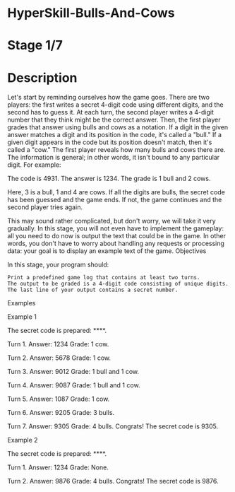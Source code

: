 # HyperSkill-Bulls-And-Cows
# Stage 1/7
# Description

Let's start by reminding ourselves how the game goes. There are two players: the first writes a secret 4-digit code using different digits, and the second has to guess it. At each turn, the second player writes a 4-digit number that they think might be the correct answer. Then, the first player grades that answer using bulls and cows as a notation. If a digit in the given answer matches a digit and its position in the code, it's called a "bull." If a given digit appears in the code but its position doesn't match, then it's called a "cow." The first player reveals how many bulls and cows there are. The information is general; in other words, it isn't bound to any particular digit. For example:

The code is 4931.
The answer is 1234.
The grade is 1 bull and 2 cows.

Here, 3 is a bull, 1 and 4 are cows. If all the digits are bulls, the secret code has been guessed and the game ends. If not, the game continues and the second player tries again.

This may sound rather complicated, but don't worry, we will take it very gradually. In this stage, you will not even have to implement the gameplay: all you need to do now is output the text that could be in the game. In other words, you don't have to worry about handling any requests or processing data: your goal is to display an example text of the game.
Objectives

In this stage, your program should:

    Print a predefined game log that contains at least two turns.
    The output to be graded is a 4-digit code consisting of unique digits.
    The last line of your output contains a secret number.

Examples

Example 1

The secret code is prepared: ****.

Turn 1. Answer:
1234
Grade: 1 cow.

Turn 2. Answer:
5678
Grade: 1 cow.

Turn 3. Answer:
9012
Grade: 1 bull and 1 cow.

Turn 4. Answer:
9087
Grade: 1 bull and 1 cow.

Turn 5. Answer:
1087
Grade: 1 cow.

Turn 6. Answer:
9205
Grade: 3 bulls.

Turn 7. Answer:
9305
Grade: 4 bulls.
Congrats! The secret code is 9305.

Example 2

The secret code is prepared: ****.

Turn 1. Answer:
1234
Grade: None.

Turn 2. Answer:
9876
Grade: 4 bulls.
Congrats! The secret code is 9876.
